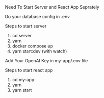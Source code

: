 
Need To Start Server and React App Seprately

Do your database config in .env

Steps to start server
1. cd server
2. yarn
3. docker compose up
4. yarn start:dev (with watch)

Add Your OpenAI Key in my-app/.env file

Steps to start react app
1. cd my-app
2. yarn
3. yarn start
